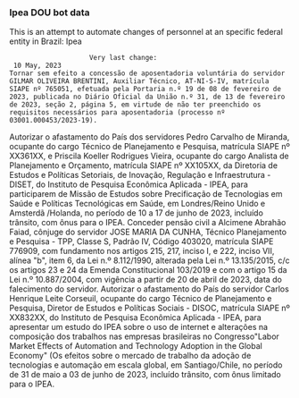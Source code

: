  ### Ipea DOU bot data
 This is an attempt to automate changes of personnel at an specific federal entity in Brazil: Ipea
 
                        Very last change: 
 	 10 May, 2023
	Tornar sem efeito a concessão de aposentadoria voluntária do servidor GILMAR OLIVEIRA BRENTINI, Auxiliar Técnico, AT-NI-S-IV, matrícula SIAPE nº 765051, efetuada pela Portaria n.º 19 de 08 de fevereiro de 2023, publicada no Diário Oficial da União n.º 31, de 13 de fevereiro de 2023, seção 2, página 5, em virtude de não ter preenchido os requisitos necessários para aposentadoria (processo nº 03001.000453/2023-19).
Autorizar o afastamento do País dos servidores Pedro Carvalho de Miranda, ocupante do cargo Técnico de Planejamento e Pesquisa, matrícula SIAPE nº XX361XX, e Priscila Koeller Rodrigues Vieira, ocupante do cargo Analista de Planejamento e Orçamento, matrícula SIAPE nº XX105XX, da Diretoria de Estudos e Políticas Setoriais, de Inovação, Regulação e Infraestrutura - DISET, do Instituto de Pesquisa Econômica Aplicada - IPEA, para participarem de Missão de Estudos sobre Precificação de Tecnologias em Saúde e Políticas Tecnológicas em Saúde, em Londres/Reino Unido e Amsterdã /Holanda, no período de 10 a 17 de junho de 2023, incluído trânsito, com ônus para o IPEA.
Conceder pensão civil a Alcimene Abrahão Faiad, cônjuge do servidor JOSE MARIA DA CUNHA, Técnico Planejamento e Pesquisa - TPP, Classe S, Padrão IV, Código 403020, matrícula SIAPE 776909, com fundamento nos artigos 215, 217, inciso I, e 222, inciso VII, alínea "b", item 6, da Lei n.º 8.112/1990, alterada pela Lei n.º 13.135/2015, c/c os artigos 23 e 24 da Emenda Constitucional 103/2019 e com o artigo 15 da Lei n.º 10.887/2004, com vigência a partir de 20 de abril de 2023, data do falecimento do servidor.
Autorizar o afastamento do País do servidor Carlos Henrique Leite Corseuil, ocupante do cargo Técnico de Planejamento e Pesquisa, Diretor de Estudos e Políticas Sociais - DISOC, matrícula SIAPE nº XX832XX, do Instituto de Pesquisa Econômica Aplicada - IPEA, para apresentar um estudo do IPEA sobre o uso de internet e alterações na composição dos trabalhos nas empresas brasileiras no Congresso"Labor Market Effects of Automation and Technology Adoption in the Global Economy" (Os efeitos sobre o mercado de trabalho da adoção de tecnologias e automação em escala global, em Santiago/Chile, no período de 31 de maio a 03 de junho de 2023, incluído trânsito, com ônus limitado para o IPEA.

